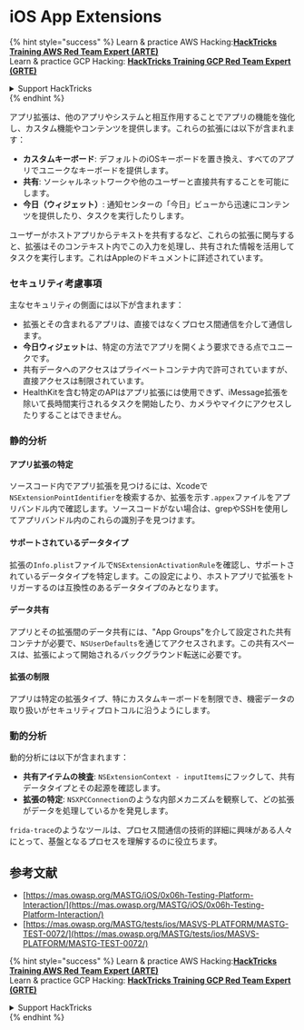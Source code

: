 # iOS App Extensions

{% hint style="success" %}
Learn & practice AWS Hacking:<img src="/.gitbook/assets/arte.png" alt="" data-size="line">[**HackTricks Training AWS Red Team Expert (ARTE)**](https://training.hacktricks.xyz/courses/arte)<img src="/.gitbook/assets/arte.png" alt="" data-size="line">\
Learn & practice GCP Hacking: <img src="/.gitbook/assets/grte.png" alt="" data-size="line">[**HackTricks Training GCP Red Team Expert (GRTE)**<img src="/.gitbook/assets/grte.png" alt="" data-size="line">](https://training.hacktricks.xyz/courses/grte)

<details>

<summary>Support HackTricks</summary>

* Check the [**subscription plans**](https://github.com/sponsors/carlospolop)!
* **Join the** 💬 [**Discord group**](https://discord.gg/hRep4RUj7f) or the [**telegram group**](https://t.me/peass) or **follow** us on **Twitter** 🐦 [**@hacktricks\_live**](https://twitter.com/hacktricks\_live)**.**
* **Share hacking tricks by submitting PRs to the** [**HackTricks**](https://github.com/carlospolop/hacktricks) and [**HackTricks Cloud**](https://github.com/carlospolop/hacktricks-cloud) github repos.

</details>
{% endhint %}

アプリ拡張は、他のアプリやシステムと相互作用することでアプリの機能を強化し、カスタム機能やコンテンツを提供します。これらの拡張には以下が含まれます：

- **カスタムキーボード**: デフォルトのiOSキーボードを置き換え、すべてのアプリでユニークなキーボードを提供します。
- **共有**: ソーシャルネットワークや他のユーザーと直接共有することを可能にします。
- **今日（ウィジェット）**: 通知センターの「今日」ビューから迅速にコンテンツを提供したり、タスクを実行したりします。

ユーザーがホストアプリからテキストを共有するなど、これらの拡張に関与すると、拡張はそのコンテキスト内でこの入力を処理し、共有された情報を活用してタスクを実行します。これはAppleのドキュメントに詳述されています。

### **セキュリティ考慮事項**

主なセキュリティの側面には以下が含まれます：

- 拡張とその含まれるアプリは、直接ではなくプロセス間通信を介して通信します。
- **今日ウィジェット**は、特定の方法でアプリを開くよう要求できる点でユニークです。
- 共有データへのアクセスはプライベートコンテナ内で許可されていますが、直接アクセスは制限されています。
- HealthKitを含む特定のAPIはアプリ拡張には使用できず、iMessage拡張を除いて長時間実行されるタスクを開始したり、カメラやマイクにアクセスしたりすることはできません。

### 静的分析

#### **アプリ拡張の特定**

ソースコード内でアプリ拡張を見つけるには、Xcodeで`NSExtensionPointIdentifier`を検索するか、拡張を示す`.appex`ファイルをアプリバンドル内で確認します。ソースコードがない場合は、grepやSSHを使用してアプリバンドル内のこれらの識別子を見つけます。

#### **サポートされているデータタイプ**

拡張の`Info.plist`ファイルで`NSExtensionActivationRule`を確認し、サポートされているデータタイプを特定します。この設定により、ホストアプリで拡張をトリガーするのは互換性のあるデータタイプのみとなります。

#### **データ共有**

アプリとその拡張間のデータ共有には、"App Groups"を介して設定された共有コンテナが必要で、`NSUserDefaults`を通じてアクセスされます。この共有スペースは、拡張によって開始されるバックグラウンド転送に必要です。

#### **拡張の制限**

アプリは特定の拡張タイプ、特にカスタムキーボードを制限でき、機密データの取り扱いがセキュリティプロトコルに沿うようにします。

### 動的分析

動的分析には以下が含まれます：

- **共有アイテムの検査**: `NSExtensionContext - inputItems`にフックして、共有データタイプとその起源を確認します。
- **拡張の特定**: `NSXPCConnection`のような内部メカニズムを観察して、どの拡張がデータを処理しているかを発見します。

`frida-trace`のようなツールは、プロセス間通信の技術的詳細に興味がある人々にとって、基盤となるプロセスを理解するのに役立ちます。

## 参考文献
* [https://mas.owasp.org/MASTG/iOS/0x06h-Testing-Platform-Interaction/](https://mas.owasp.org/MASTG/iOS/0x06h-Testing-Platform-Interaction/)
* [https://mas.owasp.org/MASTG/tests/ios/MASVS-PLATFORM/MASTG-TEST-0072/](https://mas.owasp.org/MASTG/tests/ios/MASVS-PLATFORM/MASTG-TEST-0072/)

{% hint style="success" %}
Learn & practice AWS Hacking:<img src="/.gitbook/assets/arte.png" alt="" data-size="line">[**HackTricks Training AWS Red Team Expert (ARTE)**](https://training.hacktricks.xyz/courses/arte)<img src="/.gitbook/assets/arte.png" alt="" data-size="line">\
Learn & practice GCP Hacking: <img src="/.gitbook/assets/grte.png" alt="" data-size="line">[**HackTricks Training GCP Red Team Expert (GRTE)**<img src="/.gitbook/assets/grte.png" alt="" data-size="line">](https://training.hacktricks.xyz/courses/grte)

<details>

<summary>Support HackTricks</summary>

* Check the [**subscription plans**](https://github.com/sponsors/carlospolop)!
* **Join the** 💬 [**Discord group**](https://discord.gg/hRep4RUj7f) or the [**telegram group**](https://t.me/peass) or **follow** us on **Twitter** 🐦 [**@hacktricks\_live**](https://twitter.com/hacktricks\_live)**.**
* **Share hacking tricks by submitting PRs to the** [**HackTricks**](https://github.com/carlospolop/hacktricks) and [**HackTricks Cloud**](https://github.com/carlospolop/hacktricks-cloud) github repos.

</details>
{% endhint %}
